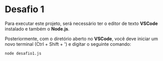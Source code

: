 # Desafio 1

Para executar este projeto, será necessário ter o editor de texto **VSCode** instalado e também o **Node.js**.

Posteriormente, com o diretório aberto no **VSCode**, você deve iniciar um novo terminal (Ctrl + Shift + ') e digitar o seguinte comando:

```bash
node desafio1.js
